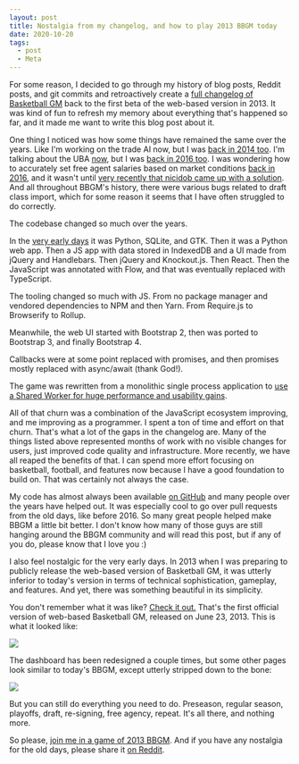 ```yaml
---
layout: post
title: Nostalgia from my changelog, and how to play 2013 BBGM today
date: 2020-10-20
tags:
  - post
  - Meta
---
```


For some reason, I decided to go through my history of blog posts, Reddit posts, and git commits and retroactively create a [full changelog of Basketball GM](/changelog/) back to the first beta of the web-based version in 2013. It was kind of fun to refresh my memory about everything that's happened so far, and it made me want to write this blog post about it.

<!--more-->

One thing I noticed was how some things have remained the same over the years. Like I'm working on the trade AI now, but I was [back in 2014 too](/blog/2014/02/new-improved-trade-ai/). I'm talking about the UBA [now](https://old.reddit.com/r/BasketballGM/comments/jcy2y7/i_wrote_a_66page_summary_of_the_first_30_years_of/g947sxt/?context=3), but I was [back in 2016 too](https://old.reddit.com/r/BasketballGM/comments/41dskx/the_basketball_gm_book_club/). I was wondering how to accurately set free agent salaries based on market conditions [back in 2016](https://old.reddit.com/r/gamedev/comments/4omk8h/simulating_marketbased_pricing/), and it wasn't until [very recently that nicidob came up with a solution](/blog/2020/08/smarter-contract-generation/). And all throughout BBGM's history, there were various bugs related to draft class import, which for some reason it seems that I have often struggled to do correctly.

The codebase changed so much over the years.

In the [very early days](https://basketball-gm.com/blog/2013/12/development-history/) it was Python, SQLite, and GTK. Then it was a Python web app. Then a JS app with data stored in IndexedDB and a UI made from jQuery and Handlebars. Then jQuery and Knockout.js. Then React. Then the JavaScript was annotated with Flow, and that was eventually replaced with TypeScript.

The tooling changed so much with JS. From no package manager and vendored dependencies to NPM and then Yarn. From Require.js to Browserify to Rollup.

Meanwhile, the web UI started with Bootstrap 2, then was ported to Bootstrap 3, and finally Bootstrap 4.

Callbacks were at some point replaced with promises, and then promises mostly replaced with async/await (thank God!).

The game was rewritten from a monolithic single process application to [use a Shared Worker for huge performance and usability gains](/blog/2017/04/basketball-gm-4-0-technical-details/).

All of that churn was a combination of the JavaScript ecosystem improving, and me improving as a programmer. I spent a ton of time and effort on that churn. That's what a lot of the gaps in the changelog are. Many of the things listed above represented months of work with no visible changes for users, just improved code quality and infrastructure. More recently, we have all reaped the benefits of that. I can spend more effort focusing on basketball, football, and features now because I have a good foundation to build on. That was certainly not always the case.

My code has almost always been available [on GitHub](https://github.com/dumbmatter/gm-games) and many people over the years have helped out. It was especially cool to go over pull requests from the old days, like before 2016. So many great people helped make BBGM a little bit better. I don't know how many of those guys are still hanging around the BBGM community and will read this post, but if any of you do, please know that I love you :)

I also feel nostalgic for the very early days. In 2013 when I was preparing to publicly release the web-based version of Basketball GM, it was utterly inferior to today's version in terms of technical sophistication, gameplay, and features. And yet, there was something beautiful in its simplicity.

You don't remember what it was like? [Check it out.](https://old.basketball-gm.com/) That's the first official version of web-based Basketball GM, released on June 23, 2013. This is what it looked like:

<a href="/files/nostalgia-1.png"><img src="/files/nostalgia-1.png" class="img-fluid" /></a>

The dashboard has been redesigned a couple times, but some other pages look similar to today's BBGM, except utterly stripped down to the bone:

<a href="/files/nostalgia-2.png"><img src="/files/nostalgia-2.png" class="img-fluid" /></a>

But you can still do everything you need to do. Preseason, regular season, playoffs, draft, re-signing, free agency, repeat. It's all there, and nothing more.

So please, [join me in a game of 2013 BBGM](https://old.basketball-gm.com/). And if you have any nostalgia for the old days, please share it [on Reddit](https://www.reddit.com/r/BasketballGM/comments/jevclg/nostalgia_from_my_changelog_and_how_to_play_2013/).
